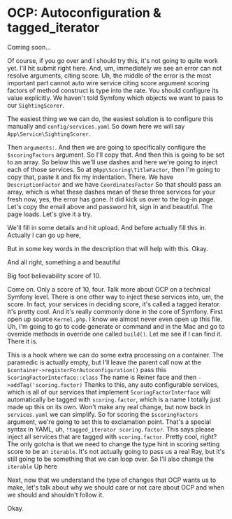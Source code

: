 # OCP: Autoconfiguration & tagged_iterator

Coming soon...

Of course, if you go over and I should try this, it's not going to quite work yet.
I'll hit submit right here. And, um, immediately we see an error can not resolve
arguments, citing score. Uh, the middle of the error is the most important part cannot
auto wire service citing score argument scoring factors of method construct is type
into the rate. You should configure its value explicitly. We haven't told Symfony
which objects we want to pass to our `SightingScorer`.

The easiest thing we we can do, the easiest solution is to configure this manually
and `config/services.yaml` So down here we will say `App\Service\SightingScorer`.

Then `arguments:`. And then we are going to specifically configure the `$scoringFactors`
argument. So I'll copy that. And then this is going to be set to an array. So below
this we'll use dashes and here we're going to inject each of those services. So at
`@App\Scoring\TitleFactor`, then I'm going to copy that, paste it and fix my
indentation. There. We have `DescriptionFactor` and we have `CoordinatesFactor` So
that should pass an array, which is what these dashes mean of these three services
for your fresh now, yes, the error has gone. It did kick us over to the log-in page.
Let's copy the email above and password hit, sign in and beautiful. The page loads.
Let's give it a try.

We'll fill in some details and hit upload. And before actually fill this in. Actually
I can go up here,

But in some key words in the description that will help with this. Okay.

And all right, something a and beautiful

Big foot believability score of 10.

Come on. Only a score of 10, four. Talk more about OCP on a technical Symfony level.
There is one other way to inject these services into, um, the score. In fact, your
services in deciding score, it's called a tagged iterator. It's pretty cool. And it's
really commonly done in the core of Symfony. First open up source `Kernel.php`. I
know we almost never even open up this file. Uh, I'm going to go to code generate or
command and in the Mac and go to override methods in override one called `build()`. Let
me see if I can find it. There it is.

This is a hook where we can do some extra processing on a container. The paramedic is
actually empty, but I'll leave the parent call now at the
`$container->registerForAutoconfiguration()` pass this `ScoringFactorInterface::class`
The name is Reiner face and then `->addTag('scoring.factor)` Thanks to this, any auto
configurable services, which is all of our services that implement `ScoringFactorInterface`
will automatically be tagged with `scoring.factor`, which is a name I
totally just made up this on its own. Won't make any real change, but now back in
`services.yaml` we can simplify. So for scoring the `$scoringFactors` argument, we're
going to set this to exclamation point. That's a special syntax in YAML, uh,
`!tagged_iterator scoring.factor`. This says please inject all services that are
tagged with `scoring.factor`. Pretty cool, right? The only gotcha is that we need
to change the type hint in scoring setting score to be an `iterable`. It's not actually
going to pass us a real Ray, but it's still going to be something that we can loop
over. So I'll also change the `iterable` Up here

Next, now that we understand the type of changes that OCP wants us to make, let's
talk about why we should care or not care about OCP and when we should and shouldn't
follow it.

Okay.


